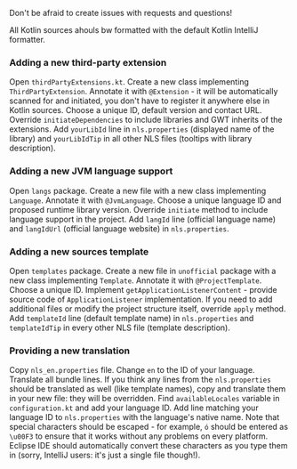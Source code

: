 Don't be afraid to create issues with requests and questions!

All Kotlin sources ahouls bw formatted with the default Kotlin IntelliJ formatter.

### Adding a new third-party extension

Open `thirdPartyExtensions.kt`. Create a new class implementing `ThirdPartyExtension`. Annotate it with `@Extension` - it will be automatically scanned for and initiated, you don't have to register it anywhere else in Kotlin sources. Choose a unique ID, default version and contact URL. Override `initiateDependencies` to include libraries and GWT inherits of the extensions. Add `yourLibId` line in `nls.properties` (displayed name of the library) and `yourLibIdTip` in all other NLS files (tooltips with library description).

### Adding a new JVM language support

Open `langs` package. Create a new file with a new class implementing `Language`. Annotate it with `@JvmLanguage`. Choose a unique language ID and proposed runtime library version. Override `initiate` method to include language support in the project. Add `langId` line (official language name) and `langIdUrl` (official language website) in `nls.properties`.

### Adding a new sources template

Open `templates` package. Create a new file in `unofficial` package with a new class implementing `Template`. Annotate it with `@ProjectTemplate`. Choose a unique ID. Implement `getApplicationListenerContent` - provide source code of `ApplicationListener` implementation. If you need to add additional files or modify the project structure itself, override `apply` method. Add `templateId` line (default template name) in `nls.properties` and `templateIdTip` in every other NLS file (template description).

### Providing a new translation

Copy `nls_en.properties` file. Change `en` to the ID of your language. Translate all bundle lines. If you think any lines from the `nls.properties` should be translated as well (like template names), copy and translate them in your new file: they will be overridden. Find `availableLocales` variable in `configuration.kt` and add your language ID. Add line matching your language ID to `nls.properties` with the language's native name. Note that special characters should be escaped - for example, `ó` should be entered as `\u00F3` to ensure that it works without any problems on every platform. Eclipse IDE should automatically convert these characters as you type them in (sorry, IntelliJ users: it's just a single file though!).
